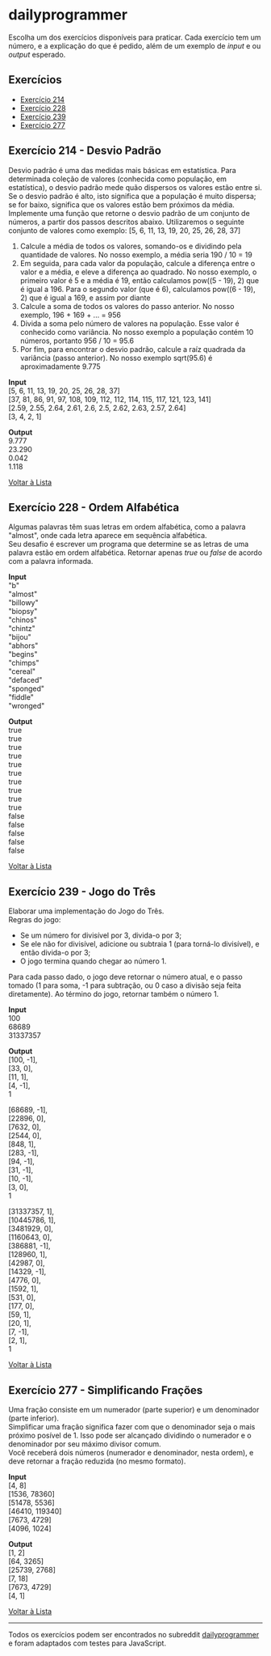 dailyprogrammer
===============

Escolha um dos exercícios disponíveis para praticar. Cada exercício tem um número, e a explicação do que é pedido, além de um exemplo de *input* e ou *output* esperado.

## Exercícios  
- [Exercício 214](#exercício-214---desvio-padrão)
- [Exercício 228](#exercício-228---ordem-alfabética)
- [Exercício 239](#exercício-239---jogo-do-três)
- [Exercício 277](#exercício-277---simplificando-frações)

## Exercício 214 - Desvio Padrão
Desvio padrão é uma das medidas mais básicas em estatística. Para determinada coleção de valores (conhecida como população, em estatística), o desvio padrão mede quão dispersos os valores estão entre si. Se o desvio padrão é alto, isto significa que a população é muito dispersa; se for baixo, significa que os valores estão bem próximos da média.  
Implemente uma função que retorne o desvio padrão de um conjunto de números, a partir dos passos descritos abaixo. Utilizaremos o seguinte conjunto de valores como exemplo: [5, 6, 11, 13, 19, 20, 25, 26, 28, 37]  
1. Calcule a média de todos os valores, somando-os e dividindo pela quantidade de valores. No nosso exemplo, a média seria 190 / 10 = 19
2. Em seguida, para cada valor da população, calcule a diferença entre o valor e a média, e eleve a diferença ao quadrado. No nosso exemplo, o primeiro valor é 5 e a média é 19, então calculamos pow((5 - 19), 2) que é igual a 196. Para o segundo valor (que é 6), calculamos pow((6 - 19), 2) que é igual a 169, e assim por diante
3. Calcule a soma de todos os valores do passo anterior. No nosso exemplo, 196 + 169 + ... = 956
4. Divida a soma pelo número de valores na população. Esse valor é conhecido como variância. No nosso exemplo a população contém 10 números, portanto 956 / 10 = 95.6
5. Por fim, para encontrar o desvio padrão, calcule a raíz quadrada da variância (passo anterior). No nosso exemplo sqrt(95.6) é aproximadamente 9.775

**Input**  
[5, 6, 11, 13, 19, 20, 25, 26, 28, 37]  
[37, 81, 86, 91, 97, 108, 109, 112, 112, 114, 115, 117, 121, 123, 141]  
[2.59, 2.55, 2.64, 2.61, 2.6, 2.5, 2.62, 2.63, 2.57, 2.64]  
[3, 4, 2, 1]  

**Output**  
9.777  
23.290  
0.042  
1.118  

[Voltar à Lista](#exercícios)  

## Exercício 228 - Ordem Alfabética
Algumas palavras têm suas letras em ordem alfabética, como a palavra "almost", onde cada letra aparece em sequência alfabética.  
Seu desafio é escrever um programa que determine se as letras de uma palavra estão em ordem alfabética. Retornar apenas *true* ou *false* de acordo com a palavra informada.

**Input**  
"b"  
"almost"  
"billowy"  
"biopsy"  
"chinos"  
"chintz"  
"bijou"  
"abhors"  
"begins"  
"chimps"  
"cereal"  
"defaced"  
"sponged"  
"fiddle"  
"wronged"  

**Output**  
true  
true  
true  
true  
true  
true  
true  
true  
true  
true  
false  
false  
false  
false  
false

[Voltar à Lista](#exercícios)

## Exercício 239 - Jogo do Três
Elaborar uma implementação do Jogo do Três.  
Regras do jogo:  
- Se um número for divisível por 3, divida-o por 3;
- Se ele não for divisível, adicione ou subtraia 1 (para torná-lo divisível), e então divida-o por 3;
- O jogo termina quando chegar ao número 1.

Para cada passo dado, o jogo deve retornar o número atual, e o passo tomado (1 para soma, -1 para subtração, ou 0 caso a divisão seja feita diretamente). Ao término do jogo, retornar também o número 1.

**Input**  
100  
68689  
31337357  

**Output**  
[100, -1],  
[33, 0],  
[11, 1],  
[4, -1],  
1

[68689, -1],  
[22896, 0],  
[7632, 0],  
[2544, 0],  
[848, 1],  
[283, -1],  
[94, -1],  
[31, -1],  
[10, -1],  
[3, 0],  
1

[31337357, 1],  
[10445786, 1],  
[3481929, 0],  
[1160643, 0],  
[386881, -1],  
[128960, 1],  
[42987, 0],  
[14329, -1],  
[4776, 0],  
[1592, 1],  
[531, 0],  
[177, 0],  
[59, 1],  
[20, 1],  
[7, -1],  
[2, 1],  
1

[Voltar à Lista](#exercícios)

## Exercício 277 - Simplificando Frações
Uma fração consiste em um numerador (parte superior) e um denominador (parte inferior).  
Simplificar uma fração significa fazer com que o denominador seja o mais próximo posível de 1. Isso pode ser alcançado dividindo o numerador e o denominador por seu máximo divisor comum.  
Você receberá dois números (numerador e denominador, nesta ordem), e deve retornar a fração reduzida (no mesmo formato).

**Input**  
[4, 8]  
[1536, 78360]  
[51478, 5536]  
[46410, 119340]  
[7673, 4729]  
[4096, 1024]  

**Output**  
[1, 2]  
[64, 3265]  
[25739, 2768]  
[7, 18]  
[7673, 4729]  
[4, 1]  

[Voltar à Lista](#exercícios)

---

Todos os exercícios podem ser encontrados no subreddit [dailyprogrammer](https://www.reddit.com/r/dailyprogrammer/)  e foram adaptados com testes para JavaScript.
